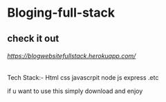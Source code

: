 # Bloging-full-stack
## check it out
###### https://blogwebsitefullstack.herokuapp.com/
Tech Stack:- Html css javascrpit node js express .etc
<p> if u want to use this simply download and enjoy </p>
